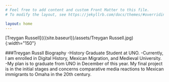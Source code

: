 ```yaml
---
# Feel free to add content and custom Front Matter to this file.
# To modify the layout, see https://jekyllrb.com/docs/themes/#overriding-theme-defaults

layout: home
---
```

[Treygan Russell]({{site.baseurl}}/assets/Treygan Russell.jpg){:width="150"}

###Treygan Russll Biography
-History Graduate Student at UNO.
-Currently, I am enrolled in Digital History, Mexican Migration, and Medieval University. 
-My plan is to graduate from UNO in December of this year. My final project is in the initial stages and concerns comparative media reactions to Mexican immigrants to Omaha in the 20th century. 
